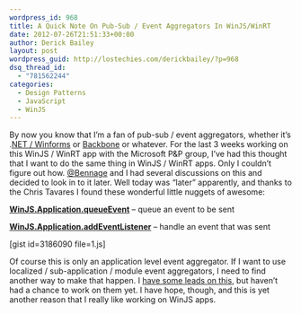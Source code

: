 ```yaml
---
wordpress_id: 968
title: A Quick Note On Pub-Sub / Event Aggregators In WinJS/WinRT
date: 2012-07-26T21:51:33+00:00
author: Derick Bailey
layout: post
wordpress_guid: http://lostechies.com/derickbailey/?p=968
dsq_thread_id:
  - "781562244"
categories:
  - Design Patterns
  - JavaScript
  - WinJS
---
```

By now you know that I&#8217;m a fan of pub-sub / event aggregators, whether it&#8217;s .[NET / Winforms](http://lostechies.com/derickbailey/2009/12/23/understanding-the-application-controller-through-object-messaging-patterns/) or [Backbone](http://www.google.com/url?sa=t&rct=j&q=&esrc=s&source=web&cd=1&ved=0CGUQFjAA&url=http%3A%2F%2Flostechies.com%2Fderickbailey%2F2012%2F04%2F03%2Frevisiting-the-backbone-event-aggregator-lessons-learned%2F&ei=eQ4SUILbNOeviAKA14DYBg&usg=AFQjCNHm0a5wDNQB4t0kbNDHbOvJgstaoQ&sig2=DvIEAhIe9BxBm-w3vd7Ixg) or whatever. For the last 3 weeks working on this WinJS / WinRT app with the Microsoft P&P group, I&#8217;ve had this thought that I want to do the same thing in WinJS / WinRT apps. Only I couldn&#8217;t figure out how. [@Bennage](https://twitter.com/bennage) and I had several discussions on this and decided to look in to it later. Well today was &#8220;later&#8221; apparently, and thanks to the Chris Tavares I found these wonderful little nuggets of awesome:

[**WinJS.Application.queueEvent**](http://msdn.microsoft.com/en-us/library/windows/apps/br211886.aspx) &#8211; queue an event to be sent

[**WinJS.Application.addEventListener**](http://msdn.microsoft.com/en-us/library/windows/apps/br229799.aspx) &#8211; handle an event that was sent

[gist id=3186090 file=1.js]

Of course this is only an application level event aggregator. If I want to use localized / sub-application / module event aggregators, I need to find another way to make that happen. I [have some leads on this](http://msdn.microsoft.com/en-us/library/windows/apps/br211693.aspx), but haven&#8217;t had a chance to work on them yet. I have hope, though, and this is yet another reason that I really like working on WinJS apps.